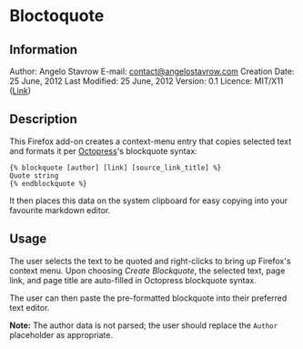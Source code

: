 # Bloctoquote

## Information

Author: Angelo Stavrow
E-mail: contact@angelostavrow.com
Creation Date: 25 June, 2012
Last Modified: 25 June, 2012
Version: 0.1
Licence: MIT/X11 ([Link](http://www.opensource.org/licenses/mit-license.php "OSI: The MIT License"))


## Description

This Firefox add-on creates a context-menu entry that copies selected text and formats it per [Octopress](http://octopress.org/ "Octopress")'s blockquote syntax:

    {% blockquote [author] [link] [source_link_title] %}
    Quote string
    {% endblockquote %}

It then places this data on the system clipboard for easy copying into your favourite markdown editor.

## Usage

The user selects the text to be quoted and right-clicks to bring up Firefox's context menu. Upon choosing *Create Blockquote*, the selected text, page link, and page title are auto-filled in Octopress blockquote syntax.

The user can then paste the pre-formatted blockquote into their preferred text editor.

**Note:** The author data is not parsed; the user should replace the `Author` placeholder as appropriate.

